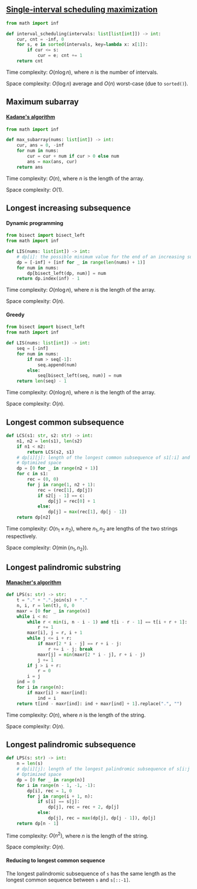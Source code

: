 ## [Single-interval scheduling maximization](https://en.wikipedia.org/wiki/Interval_scheduling#Single-Interval_Scheduling_Maximization)

```python
from math import inf

def interval_scheduling(intervals: list[list[int]]) -> int:
    cur, cnt = -inf, 0
    for s, e in sorted(intervals, key=lambda x: x[1]):
        if cur <= s:
            cur = e; cnt += 1
    return cnt
```

Time complexity: $O\left(n\log n\right)$, where $n$ is the number of intervals.

Space complexity: $O\left(\log n\right)$ average and $O\left(n\right)$ worst-case (due to `sorted()`).



## Maximum subarray

#### [Kadane's algorithm](https://en.wikipedia.org/wiki/Maximum_subarray_problem#Kadane's_algorithm)

```python
from math import inf

def max_subarray(nums: list[int]) -> int:
    cur, ans = 0, -inf
    for num in nums:
        cur = cur + num if cur > 0 else num
        ans = max(ans, cur)
    return ans
```

Time complexity: $O\left(n\right)$, where $n$ is the length of the array.

Space complexity: $O\left(1\right)$.



## Longest increasing subsequence

#### Dynamic programming

```python
from bisect import bisect_left
from math import inf

def LIS(nums: list[int]) -> int:
  	# dp[i]: the possible minimum value for the end of an increasing subsequence of length i.
    dp = [-inf] + [inf for _ in range(len(nums) + 1)]
    for num in nums:
        dp[bisect_left(dp, num)] = num
    return dp.index(inf) - 1
```

Time complexity: $O\left(n\log n\right)$, where $n$ is the length of the array.

Space complexity: $O\left(n\right)$.



#### Greedy

```python
from bisect import bisect_left
from math import inf

def LIS(nums: list[int]) -> int:
    seq = [-inf]
    for num in nums:
        if num > seq[-1]:
            seq.append(num)
        else:
            seq[bisect_left(seq, num)] = num
    return len(seq) - 1
```

Time complexity: $O\left(n\log n\right)$, where $n$ is the length of the array.

Space complexity: $O\left(n\right)$.



## Longest common subsequence

```python
def LCS(s1: str, s2: str) -> int:
    n1, n2 = len(s1), len(s2)
    if n1 < n2:
        return LCS(s2, s1)
    # dp[i][j]: length of the longest common subsequence of s1[:i] and s2[:j].
    # Optimized space
    dp = [0 for _ in range(n2 + 1)]
    for c in s1:
        rec = (0, 0)
        for j in range(1, n2 + 1):
            rec = (rec[1], dp[j])
            if s2[j - 1] == c:
                dp[j] = rec[0] + 1
            else:
                dp[j] = max(rec[1], dp[j - 1])
    return dp[n2]
```

Time complexity: $O\left(n_1\times n_2\right)$, where $n_1,n_2$ are lengths of the two strings respectively.

Space complexity: $O\left(\min\{n_1,n_2\}\right)$.



## Longest palindromic substring

#### [Manacher's algorithm](https://en.wikipedia.org/wiki/Longest_palindromic_substring#Manacher's_algorithm)

```python
def LPS(s: str) -> str:
    t = "." + ".".join(s) + "."
    n, i, r = len(t), 0, 0
    maxr = [0 for _ in range(n)]
    while i < n:
        while r < min(i, n - i - 1) and t[i - r - 1] == t[i + r + 1]:
            r += 1
        maxr[i], j = r, i + 1
        while j <= i + r:
            if maxr[2 * i - j] == r + i - j:
                r += i - j; break
            maxr[j] = min(maxr[2 * i - j], r + i - j)
            j += 1
        if j > i + r:
            r = 0
        i = j
    ind = 0
    for i in range(n):
        if maxr[i] > maxr[ind]:
            ind = i
    return t[ind - maxr[ind]: ind + maxr[ind] + 1].replace(".", "")
```

Time complexity: $O\left(n\right)$, where $n$ is the length of the string.

Space complexity: $O\left(n\right)$.



## Longest palindromic subsequence

```python
def LPS(s: str) -> int:
    n = len(s)
    # dp[i][j]: length of the longest palindromic subsequence of s[i:j + 1].
    # Optimized space
    dp = [0 for _ in range(n)]
    for i in range(n - 1, -1, -1):
        dp[i], rec = 1, 0
        for j in range(i + 1, n):
            if s[i] == s[j]:
                dp[j], rec = rec + 2, dp[j]
            else:
                dp[j], rec = max(dp[j], dp[j - 1]), dp[j]
    return dp[n - 1]
```

Time complexity: $O\left(n^2\right)$, where $n$ is the length of the string.

Space complexity: $O\left(n\right)$.



#### Reducing to longest common sequence

The longest palindromic subsequence of `s` has the same length as the longest common sequence between `s` and `s[::-1]`.
